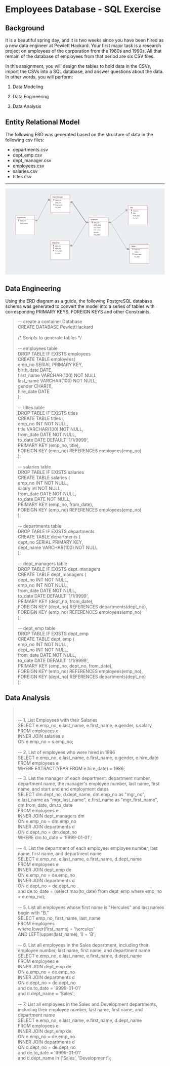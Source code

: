# Employees Database - SQL Exercise

## Background

It is a beautiful spring day, and it is two weeks since you have been hired as a new data engineer at Pewlett Hackard. Your first major task is a research project on employees of the corporation from the 1980s and 1990s. All that remain of the database of employees from that period are six CSV files.

In this assignment, you will design the tables to hold data in the CSVs, import the CSVs into a SQL database, and answer questions about the data. In other words, you will perform:

1. Data Modeling

2. Data Engineering

3. Data Analysis

## Entity Relational Model

The following ERD was generated based on the structure of data in the following csv files: <br>

-  departments.csv
-  dept_emp.csv
-  dept_manager.csv
-  employees.csv
-  salaries.csv
-  titles.csv
---

![alt text](./ERD.png "Entitiy Relational Diagram")

## Data Engineering
Using the ERD diagram as a guide, the following PostgreSQL database schema was generated to convert the model into a series of tables with correspondng PRIMARY KEYS, FOREIGN KEYS and other Constraints.  <br>
<blockquote>
-- create a container Database <br>
CREATE DATABASE PewlettHackard <br>
<br>
/* Scripts to generate tables  */ <br>
<br>
 -- employees table <br>
DROP TABLE IF EXISTS employees <br>
CREATE TABLE employees( <br>
emp_no  SERIAL PRIMARY KEY, <br>
birth_date DATE, <br>
first_name VARCHAR(100) NOT NULL, <br>
last_name VARCHAR(100) NOT NULL, <br>
gender CHAR(1), <br>
hire_date DATE <br>
); <br>
<br>
-- titles table <br>
DROP TABLE IF EXISTS titles <br>
CREATE TABLE titles ( <br>
emp_no	INT NOT NULL, <br>
title  VARCHAR(100) NOT NULL, <br>
from_date DATE NOT NULL, <br>
to_date DATE DEFAULT '1/1/9999', <br>
PRIMARY KEY (emp_no, title), <br>
FOREIGN KEY (emp_no) REFERENCES employees(emp_no) <br>
); <br>
<br>
-- salaries table <br>
DROP TABLE IF EXISTS salaries <br>
CREATE TABLE salaries ( <br>
emp_no	INT NOT NULL, <br>
salary	int NOT NULL, <br>
from_date DATE NOT NULL, <br>
to_date DATE NOT NULL, <br>
PRIMARY KEY (emp_no, from_date), <br>
FOREIGN KEY (emp_no) REFERENCES employees(emp_no) <br>
); <br>
<br>
-- departments table <br>
DROP TABLE IF EXISTS  departments <br>
CREATE TABLE departments ( <br>
dept_no SERIAL PRIMARY KEY, <br>
dept_name VARCHAR(100) NOT NULL <br>
 ); <br>
<br>
-- dept_managers table <br>
DROP TABLE IF EXISTS dept_managers <br>
CREATE TABLE dept_managers ( <br>
dept_no 	INT  NOT NULL, <br>
emp_no		INT NOT NULL, <br>
from_date	DATE NOT NULL, <br>
to_date		DATE DEFAULT '1/1/9999', <br>
PRIMARY KEY (dept_no, from_date), <br>
FOREIGN KEY (dept_no) REFERENCES departments(dept_no), <br>
FOREIGN KEY (emp_no) REFERENCES employees(emp_no) <br>
); <br>
<br>
-- dept_emp table <br>
DROP TABLE IF EXISTS dept_emp <br>
CREATE TABLE dept_emp ( <br>
emp_no 	INT NOT NULL, <br>
dept_no INT NOT NULL, <br>
from_date DATE NOT NULL, <br>
to_date   DATE DEFAULT '1/1/9999', <br>
PRIMARY KEY (emp_no, dept_no, from_date), <br>
FOREIGN KEY (emp_no) REFERENCES employees(emp_no), <br>
FOREIGN KEY (dept_no) REFERENCES departments(dept_no) <br>
); <br>
</blockquote>

## Data Analysis
<blockquote> <br>

-- 1. List Employees with their Salaries <br>
SELECT e.emp_no, e.last_name, e.first_name, e.gender, s.salary <br>
FROM  employees e <br>
INNER JOIN salaries s <br>
ON e.emp_no = s.emp_no; <br>
 <br>
-- 2. List of employees who were hired in 1986 <br>
SELECT e.emp_no, e.last_name, e.first_name, e.gender, e.hire_date <br>
FROM  employees e <br>
WHERE EXTRACT(YEAR FROM e.hire_date) = 1986; <br>

-- 3. List the manager of each department: department number, department name, the manager's employee number, last name, first name, and start and end employment dates <br>
SELECT dm.dept_no, d.dept_name, dm.emp_no as "mgr_no", e.last_name as "mgr_last_name", e.first_name as "mgr_first_name", dm.from_date, dm.to_date <br>
FROM employees e <br>
INNER JOIN dept_managers dm <br>
ON e.emp_no = dm.emp_no <br>
INNER JOIN departments d <br>
ON d.dept_no = dm.dept_no <br>
WHERE dm.to_date = '9999-01-01'; <br>
 <br>
-- 4. List the department of each employee: employee number, last name, first name, and department name <br>
SELECT e.emp_no, e.last_name, e.first_name, d.dept_name <br>
FROM employees e <br>
INNER JOIN dept_emp de <br>
ON e.emp_no = de.emp_no <br>
INNER JOIN departments d <br>
ON d.dept_no = de.dept_no <br>
and de.to_date = (select max(to_date) from dept_emp where emp_no = e.emp_no); <br>
 <br>
-- 5. List all employees whose first name is "Hercules" and last names begin with "B." <br>
SELECT emp_no, first_name, last_name <br>
FROM employees <br>
where lower(first_name) = 'hercules' <br>
AND LEFT(upper(last_name), 1) = 'B'; <br>
 <br>
-- 6. List all employees in the Sales department, including their employee number, last name, first name, and department name <br>
SELECT e.emp_no, e.last_name, e.first_name, d.dept_name <br>
FROM employees e <br>
INNER JOIN dept_emp de <br>
ON e.emp_no = de.emp_no <br>
INNER JOIN departments d <br>
ON d.dept_no = de.dept_no <br>
and de.to_date = '9999-01-01' <br>
and d.dept_name = 'Sales'; <br>
 <br>
-- 7. List all employees in the Sales and Development departments, including their employee number, last name, first name, and department name <br>
SELECT e.emp_no, e.last_name, e.first_name, d.dept_name <br>
FROM employees e <br>
INNER JOIN dept_emp de <br>
ON e.emp_no = de.emp_no <br>
INNER JOIN departments d <br>
ON d.dept_no = de.dept_no <br>
and de.to_date = '9999-01-01' <br>
and d.dept_name in ('Sales', 'Development'); <br> 
</blockquote> <br>
